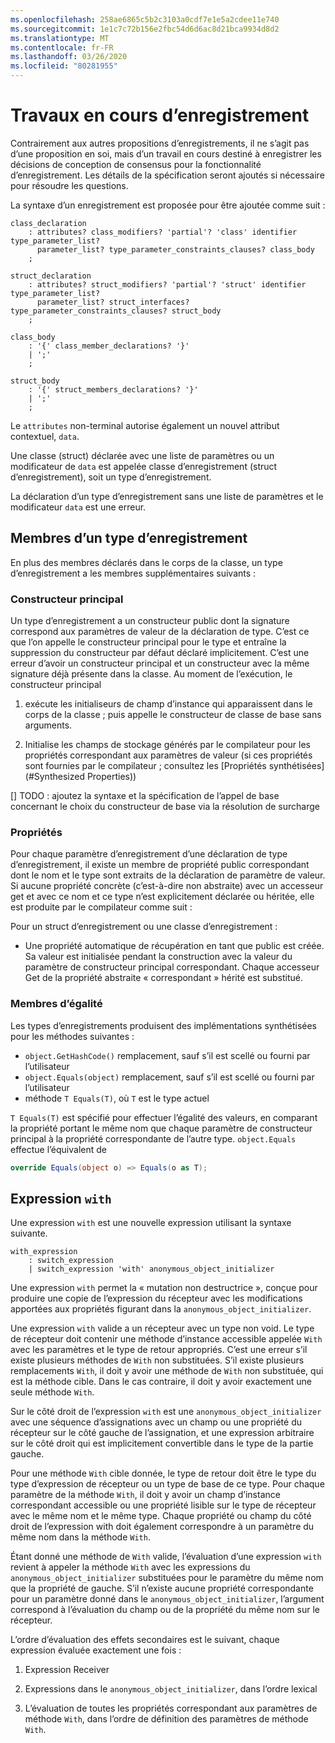 ```yaml
---
ms.openlocfilehash: 258ae6865c5b2c3103a0cdf7e1e5a2cdee11e740
ms.sourcegitcommit: 1e1c7c72b156e2fbc54d6d6ac8d21bca9934d8d2
ms.translationtype: MT
ms.contentlocale: fr-FR
ms.lasthandoff: 03/26/2020
ms.locfileid: "80281955"
---
```

# <a name="records-work-in-progress"></a>Travaux en cours d’enregistrement

Contrairement aux autres propositions d’enregistrements, il ne s’agit pas d’une proposition en soi, mais d’un travail en cours destiné à enregistrer les décisions de conception de consensus pour la fonctionnalité d’enregistrement. Les détails de la spécification seront ajoutés si nécessaire pour résoudre les questions.

La syntaxe d’un enregistrement est proposée pour être ajoutée comme suit :

```antlr
class_declaration
    : attributes? class_modifiers? 'partial'? 'class' identifier type_parameter_list?
      parameter_list? type_parameter_constraints_clauses? class_body
    ;

struct_declaration
    : attributes? struct_modifiers? 'partial'? 'struct' identifier type_parameter_list?
      parameter_list? struct_interfaces? type_parameter_constraints_clauses? struct_body
    ;

class_body
    : '{' class_member_declarations? '}'
    | ';'
    ;

struct_body
    : '{' struct_members_declarations? '}'
    | ';'
    ;
```

Le `attributes` non-terminal autorise également un nouvel attribut contextuel, `data`.

Une classe (struct) déclarée avec une liste de paramètres ou un modificateur de `data` est appelée classe d’enregistrement (struct d’enregistrement), soit un type d’enregistrement.

La déclaration d’un type d’enregistrement sans une liste de paramètres et le modificateur `data` est une erreur.

## <a name="members-of-a-record-type"></a>Membres d’un type d’enregistrement

En plus des membres déclarés dans le corps de la classe, un type d’enregistrement a les membres supplémentaires suivants :

### <a name="primary-constructor"></a>Constructeur principal

Un type d’enregistrement a un constructeur public dont la signature correspond aux paramètres de valeur de la déclaration de type. C’est ce que l’on appelle le constructeur principal pour le type et entraîne la suppression du constructeur par défaut déclaré implicitement. C’est une erreur d’avoir un constructeur principal et un constructeur avec la même signature déjà présente dans la classe.
Au moment de l’exécution, le constructeur principal 

1. exécute les initialiseurs de champ d’instance qui apparaissent dans le corps de la classe ; puis appelle le constructeur de classe de base sans arguments.

1. Initialise les champs de stockage générés par le compilateur pour les propriétés correspondant aux paramètres de valeur (si ces propriétés sont fournies par le compilateur ; consultez les [Propriétés synthétisées](#Synthesized Properties))


[] TODO : ajoutez la syntaxe et la spécification de l’appel de base concernant le choix du constructeur de base via la résolution de surcharge

### <a name="properties"></a>Propriétés

Pour chaque paramètre d’enregistrement d’une déclaration de type d’enregistrement, il existe un membre de propriété public correspondant dont le nom et le type sont extraits de la déclaration de paramètre de valeur. Si aucune propriété concrète (c’est-à-dire non abstraite) avec un accesseur get et avec ce nom et ce type n’est explicitement déclarée ou héritée, elle est produite par le compilateur comme suit :

Pour un struct d’enregistrement ou une classe d’enregistrement :

* Une propriété automatique de récupération en tant que public est créée. Sa valeur est initialisée pendant la construction avec la valeur du paramètre de constructeur principal correspondant. Chaque accesseur Get de la propriété abstraite « correspondant » hérité est substitué.

### <a name="equality-members"></a>Membres d’égalité

Les types d’enregistrements produisent des implémentations synthétisées pour les méthodes suivantes :

* `object.GetHashCode()` remplacement, sauf s’il est scellé ou fourni par l’utilisateur
* `object.Equals(object)` remplacement, sauf s’il est scellé ou fourni par l’utilisateur
* méthode `T Equals(T)`, où `T` est le type actuel

`T Equals(T)` est spécifié pour effectuer l’égalité des valeurs, en comparant la propriété portant le même nom que chaque paramètre de constructeur principal à la propriété correspondante de l’autre type.
`object.Equals` effectue l’équivalent de

```C#
override Equals(object o) => Equals(o as T);
```

## <a name="with-expression"></a>Expression `with`

Une expression `with` est une nouvelle expression utilisant la syntaxe suivante.

```antlr
with_expression
    : switch_expression
    | switch_expression 'with' anonymous_object_initializer
```

Une expression `with` permet la « mutation non destructrice », conçue pour produire une copie de l’expression du récepteur avec les modifications apportées aux propriétés figurant dans la `anonymous_object_initializer`.

Une expression `with` valide a un récepteur avec un type non void. Le type de récepteur doit contenir une méthode d’instance accessible appelée `With` avec les paramètres et le type de retour appropriés. C’est une erreur s’il existe plusieurs méthodes de `With` non substituées. S’il existe plusieurs remplacements `With`, il doit y avoir une méthode de `With` non substituée, qui est la méthode cible. Dans le cas contraire, il doit y avoir exactement une seule méthode `With`.

Sur le côté droit de l’expression `with` est une `anonymous_object_initializer` avec une séquence d’assignations avec un champ ou une propriété du récepteur sur le côté gauche de l’assignation, et une expression arbitraire sur le côté droit qui est implicitement convertible dans le type de la partie gauche.

Pour une méthode `With` cible donnée, le type de retour doit être le type du type d’expression de récepteur ou un type de base de ce type. Pour chaque paramètre de la méthode `With`, il doit y avoir un champ d’instance correspondant accessible ou une propriété lisible sur le type de récepteur avec le même nom et le même type. Chaque propriété ou champ du côté droit de l’expression with doit également correspondre à un paramètre du même nom dans la méthode `With`.

Étant donné une méthode de `With` valide, l’évaluation d’une expression `with` revient à appeler la méthode `With` avec les expressions du `anonymous_object_initializer` substituées pour le paramètre du même nom que la propriété de gauche. S’il n’existe aucune propriété correspondante pour un paramètre donné dans le `anonymous_object_initializer`, l’argument correspond à l’évaluation du champ ou de la propriété du même nom sur le récepteur.

L’ordre d’évaluation des effets secondaires est le suivant, chaque expression évaluée exactement une fois :

1. Expression Receiver

2. Expressions dans le `anonymous_object_initializer`, dans l’ordre lexical

3. L’évaluation de toutes les propriétés correspondant aux paramètres de méthode `With`, dans l’ordre de définition des paramètres de méthode `With`.